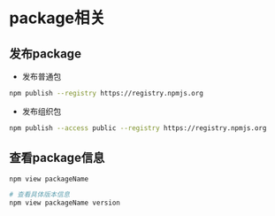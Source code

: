 # package相关

## 发布package

- 发布普通包

```sh
npm publish --registry https://registry.npmjs.org
```

- 发布组织包

```sh
npm publish --access public --registry https://registry.npmjs.org
```

## 查看package信息

```sh
npm view packageName

# 查看具体版本信息
npm view packageName version
```

